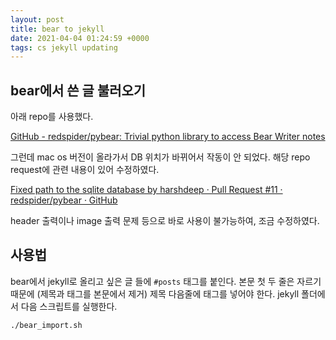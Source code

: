 ```yaml
---
layout: post
title: bear to jekyll
date: 2021-04-04 01:24:59 +0000
tags: cs jekyll updating 
---
```


## bear에서 쓴 글 불러오기
아래 repo를 사용했다.

[GitHub - redspider/pybear: Trivial python library to access Bear Writer notes](https://github.com/redspider/pybear)

그런데 mac os 버전이 올라가서 DB 위치가 바뀌어서 작동이 안 되었다.
해당 repo request에 관련 내용이 있어 수정하였다.

[Fixed path to the sqlite database by harshdeep · Pull Request #11 · redspider/pybear · GitHub](https://github.com/redspider/pybear/pull/11/commits/181501a57fb5e1b2098e0b1bd7d5356d40520336)

header 출력이나 image 출력 문제 등으로 바로 사용이 불가능하여, 조금 수정하였다.

## 사용법
bear에서 jekyll로 올리고 싶은 글 들에 `#posts` 태그를 붙인다.
본문 첫 두 줄은 자르기 때문에 (제목과 태그를 본문에서 제거) 제목 다음줄에 태그를 넣어야 한다.
jekyll 폴더에서 다음 스크립트를 실행한다.
```bash
./bear_import.sh
```
